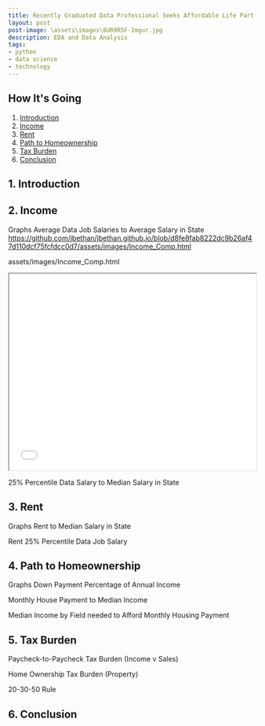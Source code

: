 ```yaml
---
title: Recently Graduated Data Professional Seeks Affordable Life Part 2
layout: post
post-image: \assets\images\8UR9R5F-Imgur.jpg
description: EDA and Data Analysis
tags:
- python
- data science
- technology
---
```


## How It's Going

1. [Introduction](#1-introduction)
2. [Income](#2-income)
3. [Rent](#3-rent)
4. [Path to Homeownership](#4-path-to-homeownership)
5. [Tax Burden](#3-tax-burden)
6. [Conclusion](#6-conclusion)


## 1. Introduction

## 2. Income

Graphs
Average Data Job Salaries to Average Salary in State
https://github.com/jbethan/jbethan.github.io/blob/d8fe8fab8222dc9b26af47d110dcf75fcfdcc0d7/assets/images/Income_Comp.html

assets/images/Income_Comp.html
<iframe src="assets/images/Income_Comp.html" width="100%" height="400px"></iframe>

25% Percentile Data Salary to Median Salary in State

## 3. Rent

Graphs
Rent to Median Salary in State

Rent 25% Percentile Data Job Salary

## 4. Path to Homeownership

Graphs
Down Payment Percentage of Annual Income

Monthly House Payment to Median Income

Median Income by Field needed to Afford Monthly Housing Payment

## 5. Tax Burden

Paycheck-to-Paycheck Tax Burden (Income v Sales)

Home Ownership Tax Burden (Property)

20-30-50 Rule

## 6. Conclusion